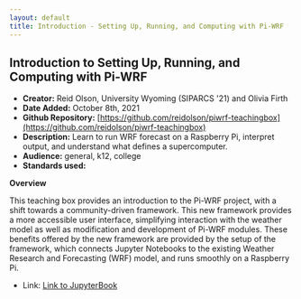 ```yaml
---
layout: default
title: Introduction - Setting Up, Running, and Computing with Pi-WRF
---
```


## Introduction to Setting Up, Running, and Computing with Pi-WRF

* **Creator:** Reid Olson, University Wyoming (SIPARCS '21) and Olivia Firth
*  **Date Added:** October 8th, 2021
*  **Github Repository:** [https://github.com/reidolson/piwrf-teachingbox](https://github.com/reidolson/piwrf-teachingbox)
*  **Description:** Learn to run WRF forecast on a Raspberry Pi, interpret 
output, and understand what defines a supercomputer.
*  **Audience:** general, k12, college
*  **Standards used:**

**Overview**

This teaching box provides an introduction to the Pi-WRF project, with a 
shift towards a community-driven framework. This new framework provides a 
more accessible user interface, simplifying interaction with the weather 
model as well as modification and development of Pi-WRF modules. These 
benefits offered by the new framework are provided by the setup of the 
framework, which connects Jupyter Notebooks to the existing Weather 
Research and Forecasting (WRF) model, and runs smoothly on a Raspberry Pi.

* Link: [Link to JupyterBook](https://reidolson.github.io/piwrf-teachingbox/intro.html)
